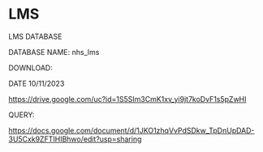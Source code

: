 # LMS

LMS DATABASE

DATABASE NAME: nhs_lms

DOWNLOAD:

DATE 10/11/2023

https://drive.google.com/uc?id=1S5SIm3CmK1xv_yi9jt7koDvF1s5pZwHI

QUERY:

https://docs.google.com/document/d/1JKO1zhqVvPdSDkw_TpDnUpDAD-3U5Cxk9ZFTIHIBhwo/edit?usp=sharing
